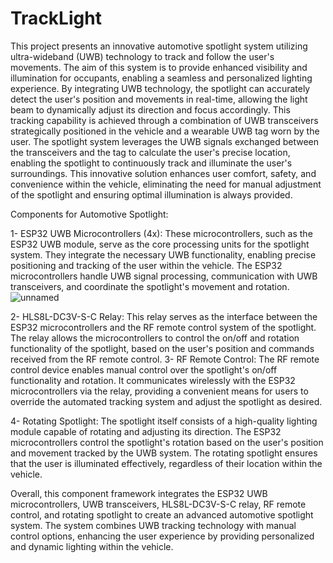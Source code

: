 # TrackLight
This project presents an innovative automotive spotlight system utilizing ultra-wideband (UWB) technology to track and follow the user's movements. The aim of this system is to provide enhanced visibility and illumination for occupants, enabling a seamless and personalized lighting experience. By integrating UWB technology, the spotlight can accurately detect the user's position and movements in real-time, allowing the light beam to dynamically adjust its direction and focus accordingly. This tracking capability is achieved through a combination of UWB transceivers strategically positioned in the vehicle and a wearable UWB tag worn by the user. The spotlight system leverages the UWB signals exchanged between the transceivers and the tag to calculate the user's precise location, enabling the spotlight to continuously track and illuminate the user's surroundings. This innovative solution enhances user comfort, safety, and convenience within the vehicle, eliminating the need for manual adjustment of the spotlight and ensuring optimal illumination is always provided.




Components for Automotive Spotlight:

1- ESP32 UWB Microcontrollers (4x): These microcontrollers, such as the ESP32 UWB module, serve as the core processing units for the spotlight system. They integrate the necessary UWB functionality, enabling precise positioning and tracking of the user within the vehicle. The ESP32 microcontrollers handle UWB signal processing, communication with UWB transceivers, and coordinate the spotlight's movement and rotation.
![unnamed](https://github.com/Ahmedaltu/TrackLight/assets/76178825/82e186de-1d09-43df-8c4e-96163715ab02)



2- HLS8L-DC3V-S-C Relay: This relay serves as the interface between the ESP32 microcontrollers and the RF remote control system of the spotlight. The relay allows the microcontrollers to control the on/off and rotation functionality of the spotlight, based on the user's position and commands received from the RF remote control.
3- RF Remote Control: The RF remote control device enables manual control over the spotlight's on/off functionality and rotation. It communicates wirelessly with the ESP32 microcontrollers via the relay, providing a convenient means for users to override the automated tracking system and adjust the spotlight as desired.

4- Rotating Spotlight: The spotlight itself consists of a high-quality lighting module capable of rotating and adjusting its direction. The ESP32 microcontrollers control the spotlight's rotation based on the user's position and movement tracked by the UWB system. The rotating spotlight ensures that the user is illuminated effectively, regardless of their location within the vehicle.


Overall, this component framework integrates the ESP32 UWB microcontrollers, UWB transceivers, HLS8L-DC3V-S-C relay, RF remote control, and rotating spotlight to create an advanced automotive spotlight system. The system combines UWB tracking technology with manual control options, enhancing the user experience by providing personalized and dynamic lighting within the vehicle.
